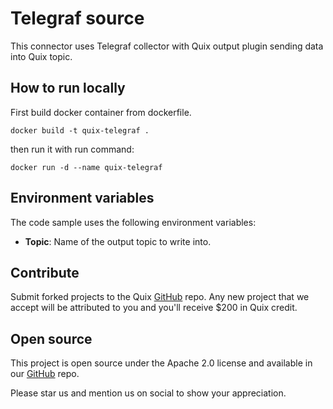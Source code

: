 # Telegraf source

This connector uses Telegraf collector with Quix output plugin sending data into Quix topic.

## How to run locally

First build docker container from dockerfile.
```
docker build -t quix-telegraf .
```

then run it with run command:
```
docker run -d --name quix-telegraf 
```

## Environment variables

The code sample uses the following environment variables:

- **Topic**: Name of the output topic to write into.

## Contribute

Submit forked projects to the Quix [GitHub](https://github.com/quixio/quix-samples) repo. Any new project that we accept will be attributed to you and you'll receive $200 in Quix credit.

## Open source

This project is open source under the Apache 2.0 license and available in our [GitHub](https://github.com/quixio/quix-samples) repo.

Please star us and mention us on social to show your appreciation.